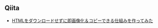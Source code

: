 ## Qiita
- [HTMLをダウンロードせずに即画像化＆コピーできる仕組みを作ってみた](https://qiita.com/Meerkat39/items/1a54e8abb352a3231098)